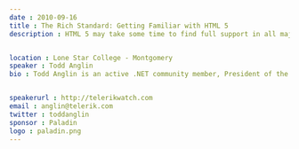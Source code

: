 ```yaml
---
date : 2010-09-16
title : The Rich Standard: Getting Familiar with HTML 5   
description : HTML 5 may take some time to find full support in all major browsers, but you may be surprised to discover how many of HTML 5’s features are available today! HTML 5 is the next generation standard for web applications, and it promises to give plug-in based RIAs a serious challenge. In this demo heavy session, you’ll see HTML 5 in action and learn what you can do with today’s browser support for the new standard. If you’re building rich web applications and you’ve never touched HTML 5, this session is a must see. 

location : Lone Star College - Montgomery
speaker : Todd Anglin
bio : Todd Anglin is an active .NET community member, President of the North Houston .NET User Group, an O’Reilly author, Microsoft MVP and Telerik's Chief Evangelist. At Telerik, Todd is responsible for educating Telerik's global community of developers and helping ensure Telerik's products serve the needs of .NET developers around the world. In the general .NET community, Todd is an active author and speaker, focusing primarily on ASP.NET and Silverlight. You can find him online at http://telerikwatch.com. 

speakerurl : http://telerikwatch.com
email : anglin@telerik.com
twitter : toddanglin
sponsor : Paladin
logo : paladin.png
---
```

